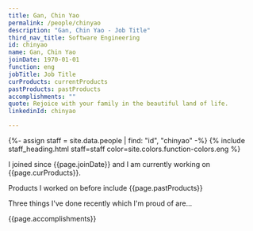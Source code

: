 ```yaml
---
title: Gan, Chin Yao
permalink: /people/chinyao
description: "Gan, Chin Yao - Job Title"
third_nav_title: Software Engineering
id: chinyao
name: Gan, Chin Yao
joinDate: 1970-01-01
function: eng
jobTitle: Job Title
curProducts: currentProducts
pastProducts: pastProducts
accomplishments: ""
quote: Rejoice with your family in the beautiful land of life.
linkedinId: chinyao

---
```


{%- assign staff = site.data.people | find: "id", "chinyao" -%}
{% include staff_heading.html staff=staff color=site.colors.function-colors.eng %}

<p>I joined since {{page.joinDate}} and I am currently working on {{page.curProducts}}.</p>

<p>Products I worked on before include {{page.pastProducts}}</p>

<p>Three things I've done recently which I'm proud of are...</p>
{{page.accomplishments}}
